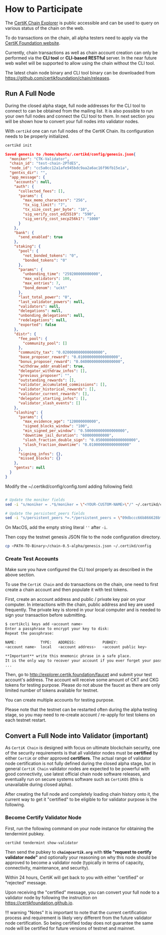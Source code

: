 # How to Participate

The [CertiK Chain Explorer](https://explorer.certik.foundation/) is public accessible and can be used to query on various status of the chain on the web.

To do transactions on the chain, all alpha testers need to apply via the [CertiK Foundation website](https://certik.foundation/).

Currently, chain transactions as well as chain account creation can only be performed via the **CLI tool** or **CLI-based RESTful** server. In the near future web wallet will be supported to allow using the chain without the CLI tool.

The latest chain node binary and CLI tool binary can be downloaded from https://github.com/certikfoundation/chain/releases.

## Run A Full Node

During the closed alpha stage, full node addresses for the CLI tool to connect to can be obtained from the mailing list. It is also possible to run your own full nodes and connect the CLI tool to them. In next section you will be shown how to convert your full nodes into validator nodes.

With `certikd` one can run full nodes of the CertiK Chain. Its configuration needs to be properly initialized.

```bash tab="Bash"
certikd init
```

```json tab="JSON"
Saved genesis to /home/ubuntu/.certikd/config/genesis.json{
  "moniker": "CTK-Validator",
  "chain_id": "test-chain-2PTdES",
  "node_id": "cc5a0cc12a1afe945bdc9aa2a6ac16f96fb15e1a",
  "gentxs_dir": "",
  "app_message": {
    "accounts": null,
    "auth": {
      "collected_fees": [],
      "params": {
        "max_memo_characters": "256",
        "tx_sig_limit": "7",
        "tx_size_cost_per_byte": "10",
        "sig_verify_cost_ed25519": "590",
        "sig_verify_cost_secp256k1": "1000"
      }
    },
    "bank": {
      "send_enabled": true
    },
    "staking": {
      "pool": {
        "not_bonded_tokens": "0",
        "bonded_tokens": "0"
      },
      "params": {
        "unbonding_time": "259200000000000",
        "max_validators": 100,
        "max_entries": 7,
        "bond_denom": "uckt"
      },
      "last_total_power": "0",
      "last_validator_powers": null,
      "validators": null,
      "delegations": null,
      "unbonding_delegations": null,
      "redelegations": null,
      "exported": false
    },
    "distr": {
      "fee_pool": {
        "community_pool": []
      },
      "community_tax": "0.020000000000000000",
      "base_proposer_reward": "0.010000000000000000",
      "bonus_proposer_reward": "0.040000000000000000",
      "withdraw_addr_enabled": true,
      "delegator_withdraw_infos": [],
      "previous_proposer": "",
      "outstanding_rewards": [],
      "validator_accumulated_commissions": [],
      "validator_historical_rewards": [],
      "validator_current_rewards": [],
      "delegator_starting_infos": [],
      "validator_slash_events": []
    },
    "slashing": {
      "params": {
        "max_evidence_age": "120000000000",
        "signed_blocks_window": "100",
        "min_signed_per_window": "0.500000000000000000",
        "downtime_jail_duration": "600000000000",
        "slash_fraction_double_sign": "0.050000000000000000",
        "slash_fraction_downtime": "0.010000000000000000"
      },
      "signing_infos": {},
      "missed_blocks": {}
    },
    "gentxs": null
  }
}
```

Modify the ~/.certikd/config/config.toml adding following field:

```bash tab="Bash"

# Update the moniker fields
sed -i "s/moniker = .*$/moniker = \"<YOUR-CUSTOM-NAME>\"/" ~/.certikd/config/config.toml

# Update the persistent_peers fields
sed -i "s/persistent_peers *=.*/persistent_peers = \"09dbccc66b866628bf889ed16b50a55752bafcbf@172.31.26.26:26656,3742fc9614a7400536683b5fdc6d80783ec54ba2@172.31.29.93:26656,4b7499380bc53c0a96a25b8001edeeea822adc81@172.31.30.181:26656,66e9a1ca395c2f3f38fc708b3495c555857df2dd@172.31.16.126:26656,8031777389b5c89d2df5e79e726c9dfe7209940f@172.31.27.183:26656,85396d33f8669fa6ff7e48db2e879058b9608dff@172.31.29.155:26656,9090955fe7574e92e14c0baf0d9ca5fa26783442@172.31.30.3:26656,9af9f94ad56520d5ba2da4f4b8f2f75665aaace1@172.31.31.45:26656,badfeec13c7a4515de87b7f8874146b03702631e@172.31.19.162:26656\"/g" ~/.certikd/config/config.toml
```
On MacOS, add the empty string literal `''` after `-i`.

Then copy the testnet genesis JSON file to the node configuration directory.

```bash tab="Bash"
cp <PATH-TO-Binary>/chain-0.5-alpha/genesis.json ~/.certikd/config
```

### Create Test Accounts

Make sure you have configured the CLI tool properly as described in the above section.

To use the `CertiK Chain` and do transactions on the chain, one need to first create a chain account and then populate it with test tokens.

First, create an account address and public / private key pair on your computer. In interactions with the chain, public address and key are used frequently. The private key is stored in your local computer and is needed to sign your transaction before submitting.

```bash tab="Bash"
$ certikcli keys add <account name>
Enter a passphrase to encrypt your key to disk:
Repeat the passphrase:

NAME:           TYPE:   ADDRESS:            PUBKEY:
<account name>  local   <account address>   <account public key>

**Important** write this mnemonic phrase in a safe place.
It is the only way to recover your account if you ever forget your password.
...
```

Then, go to http://explorer.certik.foundation/faucet and submit your test account's address. The account will receive some amount of CKT and CKG tokens for testing purpose. Please do not abuse the faucet as there are only limited number of tokens available for testnet.

You can create multiple accounts for testing purpose.

Please note that the testnet can be restarted often during the alpha testing stage, so you may need to re-create account / re-apply for test tokens on each testnet restart.

## Convert a Full Node into Validator (important)

As `CertiK Chain` is designed with focus on ultimate blockchain security, one of the security requirements is that all validator nodes must be **certified** by either `CertiK` or other approved **certifiers**. The actual range of validator node certification is not fully defined during the closed alpha stage, but in general `CertiK Chain` validator nodes are expected to be powerful with good connectivity, use latest official chain node software releases, and eventually run on secure systems software such as `CertiKOS` (this is unavailable during closed alpha).

After creating the full node and completely loading chain history onto it, the current way to get it "certified" to be eligible to for validator purpose is the following.

### Become Certify Validator Node

First, run the following command on your node instance for obtaining the tendermint pubkey.

```bash tab="Bash"
certikd tendermint show-validator
```

Then send the pubkey to **`chain@certik.org`** with **title "request to certify validator node"** and optionally your reasoning on why this node should be approved to become a validator node (typically in terms of capacity, connectivity, maintenance, and security).

Within 24 hours, CertiK will get back to you with either "certified" or "rejected" message.

Upon receiving the "certified" message, you can convert your full node to a validator node by following the instruction on https://certikfoundation.github.io.

!!! warning "Notes"
    It is important to note that the current certification process and requirement is likely very different from the future validator node certification. So being certified today does not guarantee the same node will be certified for future versions of testnet and mainnet.
